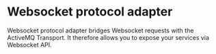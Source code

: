 # Websocket protocol adapter

Websocket protocol adapter bridges Websocket requests with the ActiveMQ Transport. It therefore allows you to expose your services via Websocket API.
